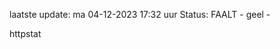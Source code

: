 laatste update: 
ma 04-12-2023 17:32   uur 
Status: FAALT - geel - 
<div class="service Y">httpstat</div>